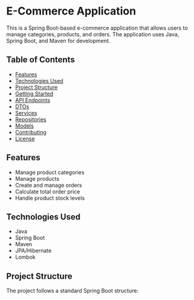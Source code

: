 # E-Commerce Application

This is a Spring Boot-based e-commerce application that allows users to manage categories, products, and orders. The application uses Java, Spring Boot, and Maven for development.

## Table of Contents

- [Features](#features)
- [Technologies Used](#technologies-used)
- [Project Structure](#project-structure)
- [Getting Started](#getting-started)
- [API Endpoints](#api-endpoints)
- [DTOs](#dtos)
- [Services](#services)
- [Repositories](#repositories)
- [Models](#models)
- [Contributing](#contributing)
- [License](#license)

## Features

- Manage product categories
- Manage products
- Create and manage orders
- Calculate total order price
- Handle product stock levels

## Technologies Used

- Java
- Spring Boot
- Maven
- JPA/Hibernate
- Lombok

## Project Structure

The project follows a standard Spring Boot structure:
